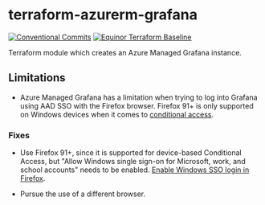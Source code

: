# terraform-azurerm-grafana

[![Conventional Commits](https://img.shields.io/badge/Conventional%20Commits-1.0.0-yellow.svg)](https://conventionalcommits.org)
[![Equinor Terraform Baseline](https://img.shields.io/badge/Equinor%20Terraform%20Baseline-1.0.0-blueviolet)](https://github.com/equinor/terraform-baseline)

Terraform module which creates an Azure Managed Grafana instance.

## Limitations

- Azure Managed Grafana has a limitation when trying to log into Grafana using AAD SSO with the Firefox browser.
Firefox 91+ is only supported on Windows devices when it comes to [conditional access](https://learn.microsoft.com/en-us/azure/active-directory/conditional-access/concept-conditional-access-conditions#supported-browsers).

### Fixes

- Use Firefox 91+, since it is supported for device-based Conditional Access, but "Allow Windows single sign-on for Microsoft, work, and school accounts" needs to be enabled. [Enable Windows SSO login in Firefox](https://support.mozilla.org/en-US/kb/windows-sso).

- Pursue the use of a different browser.
  